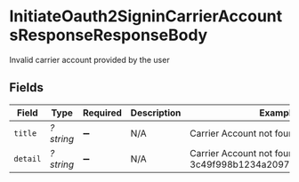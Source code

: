 # InitiateOauth2SigninCarrierAccountsResponseResponseBody

Invalid carrier account provided by the user


## Fields

| Field                                                                     | Type                                                                      | Required                                                                  | Description                                                               | Example                                                                   |
| ------------------------------------------------------------------------- | ------------------------------------------------------------------------- | ------------------------------------------------------------------------- | ------------------------------------------------------------------------- | ------------------------------------------------------------------------- |
| `title`                                                                   | *?string*                                                                 | :heavy_minus_sign:                                                        | N/A                                                                       | Carrier Account not found                                                 |
| `detail`                                                                  | *?string*                                                                 | :heavy_minus_sign:                                                        | N/A                                                                       | Carrier Account not found for object_id: 3c49f998b1234a2097ea0911a7e95bea |